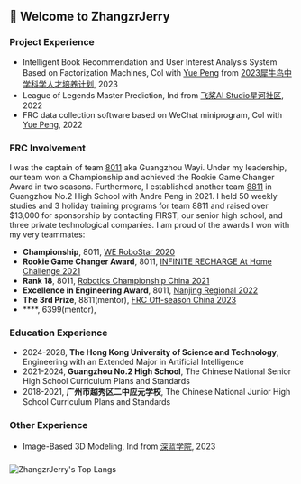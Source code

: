 ## 🙋 Welcome to ZhangzrJerry

### Project Experience
- Intelligent Book Recommendation and User Interest Analysis System Based on Factorization Machines, Col with [Yue Peng](https://github.com/polaron-andre) from [2023犀牛鸟中学科学人才培养计划](https://cloud.tencent.com/developer/article/2308943), 2023
- League of Legends Master Prediction, Ind from [飞桨AI Studio星河社区](aistudio.baidu.com), 2022
- FRC data collection software based on WeChat miniprogram, Col with [Yue Peng](https://github.com/polaron-andre), 2022

### FRC Involvement
I was the captain of team [8011](https://www.thebluealliance.com/team/8011) aka Guangzhou Wayi. Under my leadership, our team won a Championship and achieved the Rookie Game Changer Award in two seasons. Furthermore, I established another team [8811](https://www.thebluealliance.com/team/8811) in Guangzhou No.2 High School with Andre Peng in 2021. I held 50 weekly studies and 3 holiday training programs for team 8811 and raised over $13,000 for sponsorship by contacting FIRST, our senior high school, and three private technological companies. I am proud of the awards I won with my very teammates:
- **Championship**, 8011, [WE RoboStar 2020](https://www.thebluealliance.com/event/2020gzrs)
- **Rookie Game Changer Award**, 8011, [INFINITE RECHARGE At Home Challenge 2021](https://www.thebluealliance.com/event/2021irhmg)
- **Rank 18**, 8011, [Robotics Championship China 2021](https://www.thebluealliance.com/event/2021zhrcc)
- **Excellence in Engineering Award**, 8011, [Nanjing Regional 2022](https://www.thebluealliance.com/event/2022zhha)
- **The 3rd Prize**, 8811(mentor), [FRC Off-season China 2023](https://www.thebluealliance.com/event/2023cnsh)
- ****, 6399(mentor), []()

### Education Experience
- 2024-2028, **The Hong Kong University of Science and Technology**, Engineering with an Extended Major in Artificial Intelligence
- 2021-2024, **Guangzhou No.2 High School**, The Chinese National Senior High School Curriculum Plans and Standards
- 2018-2021, **广州市越秀区二中应元学校**, The Chinese National Junior High School Curriculum Plans and Standards

### Other Experience
- Image-Based 3D Modeling, Ind from [深蓝学院](shenlanxueyuan.com), 2023

###
![ZhangzrJerry's Top Langs](https://github-readme-stats.vercel.app/api/top-langs/?username=ZhangzrJerry&layout=compact)
